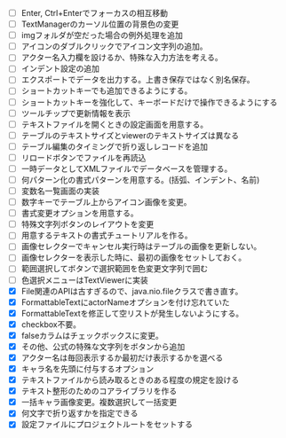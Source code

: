 - [ ] Enter, Ctrl+Enterでフォーカスの相互移動
- [ ] TextManagerのカーソル位置の背景色の変更
- [ ] imgフォルダが空だった場合の例外処理を追加
- [ ] アイコンのダブルクリックでアイコン文字列の追加。
- [ ] アクター名入力欄を設けるか、特殊な入力方法を考える。
- [ ] インデント設定の追加
- [ ] エクスポートでデータを出力する。上書き保存ではなく別名保存。
- [ ] ショートカットキーでも追加できるようにする。
- [ ] ショートカットキーを強化して、キーボードだけで操作できるようにする
- [ ] ツールチップで更新情報を表示
- [ ] テキストファイルを開くときの設定画面を用意する。
- [ ] テーブルのテキストサイズとviewerのテキストサイズは異なる
- [ ] テーブル編集のタイミングで折り返しレコードを追加
- [ ] リロードボタンでファイルを再読込
- [ ] 一時データとしてXMLファイルでデータベースを管理する。
- [ ] 何パターン化の書式パターンを用意する。(括弧、インデント、名前)
- [ ] 変数名一覧画面の実装
- [ ] 数字キーでテーブル上からアイコン画像を変更。
- [ ] 書式変更オプションを用意する。
- [ ] 特殊文字列ボタンのレイアウトを変更
- [ ] 用意するテキストの書式チュートリアルを作る。
- [ ] 画像セレクターでキャンセル実行時はテーブルの画像を更新しない。
- [ ] 画像セレクターを表示した時に、最初の画像をセットしておく。
- [ ] 範囲選択してボタンで選択範囲を色変更文字列で囲む
- [ ] 色選択メニューはTextViewerに実装
- [x] File関連のAPIは古すぎるので、java.nio.fileクラスで書き直す。
- [x] FormattableTextにactorNameオプションを付け忘れていた
- [x] FormattableTextを修正して空リストが発生しないようにする。
- [x] checkbox不要。
- [x] falseカラムはチェックボックスに変更。
- [x] その他、公式の特殊な文字列をボタンから追加
- [x] アクター名は毎回表示するか最初だけ表示するかを選べる
- [x] キャラ名を先頭に付与するオプション
- [x] テキストファイルから読み取るときのある程度の規定を設ける
- [x] テキスト整形のためのコアライブラリを作る
- [x] 一括キャラ画像変更。複数選択して一括変更
- [x] 何文字で折り返すかを指定できる
- [x] 設定ファイルにプロジェクトルートをセットする
